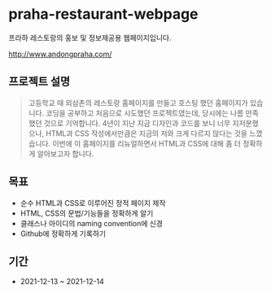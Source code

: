 # praha-restaurant-webpage
프라하 레스토랑의 홍보 및 정보제공용 웹페이지입니다.

http://www.andongpraha.com/


## 프로젝트 설명
> 고등학교 때 외삼촌의 레스토랑 홈페이지를 만들고 호스팅 했던 홈페이지가 있습니다.
> 코딩을 공부하고 처음으로 시도했던 프로젝트였는데, 당시에는 나름 만족했던 것으로 기억합니다.
> 4년이 지난 지금 디자인과 코드를 보니 너무 지저분했으나, HTML과 CSS 작성에서만큼은 지금의 저와 크게 다르지 않다는 것을 느꼈습니다.
> 이번에 이 홈페이지를 리뉴얼하면서 HTML과 CSS에 대해 좀 더 정확하게 알아보고자 합니다.

## 목표
- 순수 HTML과 CSS로 이루어진 정적 페이지 제작
- HTML, CSS의 문법/기능들을 정확하게 알기
- 클래스나 아이디의 naming convention에 신경
- Github에 정확하게 기록하기

## 기간
- 2021-12-13 ~ 2021-12-14